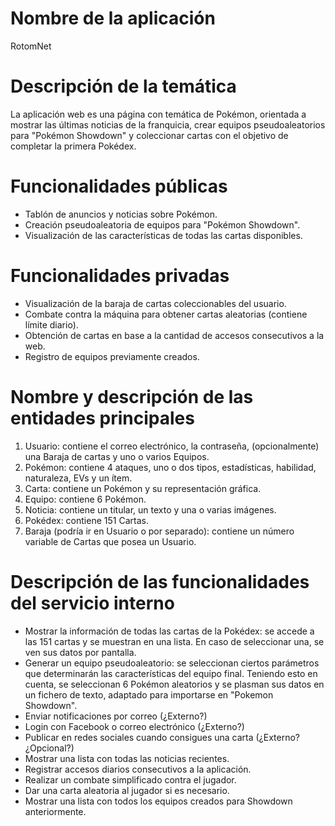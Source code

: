# Nombre de la aplicación
RotomNet

# Descripción de la temática
La aplicación web es una página con temática de Pokémon, orientada a mostrar las
últimas noticias de la franquicia, crear equipos pseudoaleatorios para 
"Pokémon Showdown" y coleccionar cartas con el objetivo de completar la primera Pokédex.

# Funcionalidades públicas
* Tablón de anuncios y noticias sobre Pokémon.
* Creación pseudoaleatoria de equipos para "Pokémon Showdown".
* Visualización de las características de todas las cartas disponibles.

# Funcionalidades privadas
* Visualización de la baraja de cartas coleccionables del usuario.
* Combate contra la máquina para obtener cartas aleatorias (contiene límite diario).
* Obtención de cartas en base a la cantidad de accesos consecutivos a la web.
* Registro de equipos previamente creados.

# Nombre y descripción de las entidades principales
1. Usuario: contiene el correo electrónico, la contraseña, (opcionalmente) una Baraja de cartas y uno o varios Equipos.
2. Pokémon: contiene 4 ataques, uno o dos tipos, estadísticas, habilidad, naturaleza, EVs y un ítem.
3. Carta: contiene un Pokémon y su representación gráfica.
4. Equipo: contiene 6 Pokémon.
5. Noticia: contiene un titular, un texto y una o varias imágenes.
6. Pokédex: contiene 151 Cartas.
7. Baraja (podría ir en Usuario o por separado): contiene un número variable de Cartas que posea un Usuario.

# Descripción de las funcionalidades del servicio interno
* Mostrar la información de todas las cartas de la Pokédex: se accede a las 151 cartas y se muestran en una lista. En caso de seleccionar una, se ven sus datos por pantalla.
* Generar un equipo pseudoaleatorio: se seleccionan ciertos parámetros que determinarán las características del equipo final. Teniendo esto en cuenta, se seleccionan 6 Pokémon aleatorios y se plasman sus datos en un fichero de texto, adaptado para importarse en "Pokemon Showdown".
* Enviar notificaciones por correo (¿Externo?)
* Login con Facebook o correo electrónico (¿Externo?)
* Publicar en redes sociales cuando consigues una carta (¿Externo? ¿Opcional?)
* Mostrar una lista con todas las noticias recientes.
* Registrar accesos diarios consecutivos a la aplicación.
* Realizar un combate simplificado contra el jugador.
* Dar una carta aleatoria al jugador si es necesario.
* Mostrar una lista con todos los equipos creados para Showdown anteriormente.
